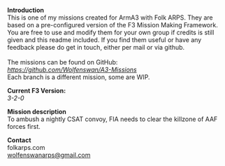 <b>Introduction</b><br/>
This is one of my missions created for ArmA3 with Folk ARPS. They are based on a pre-configured version of the F3 Mission Making Framework. You are free to use and modify them for your own group if credits is still given and this readme included. If you find them useful or have any feedback please do get in touch, either per mail or via github.<br/><br/>
The missions can be found on GitHub:<br/>
<i>https://github.com/Wolfenswan/A3-Missions</i><br/>
Each branch is a different mission, some are WIP.<br/>

<b>Current F3 Version:</b><br/>
<i>3-2-0</i>

<b>Mission description</b><br/>
To ambush a nightly CSAT convoy, FIA needs to clear the killzone of AAF forces first.

<b>Contact</b><br/>
folkarps.com<br/>
wolfenswanarps@gmail.com<br/>
